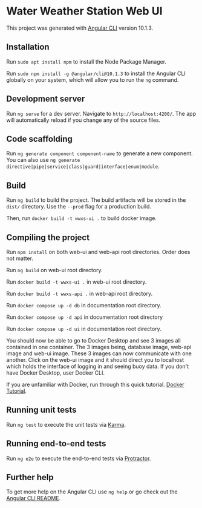 # Water Weather Station Web UI

This project was generated with [Angular CLI](https://github.com/angular/angular-cli) version 10.1.3.

## Installation

Run `sudo apt install npm` to install the Node Package Manager.

Run `sudo npm install -g @angular/cli@10.1.3` to install the Angular CLI globally on your system, which will allow you to run the `ng` command.

## Development server

Run `ng serve` for a dev server. Navigate to `http://localhost:4200/`. The app will automatically reload if you change any of the source files.

## Code scaffolding

Run `ng generate component component-name` to generate a new component. You can also use `ng generate directive|pipe|service|class|guard|interface|enum|module`.

## Build

Run `ng build` to build the project. The build artifacts will be stored in the `dist/` directory. Use the `--prod` flag for a production build.

Then, run `docker build -t wwxs-ui .` to build docker image.

## Compiling the project
Run `npm install` on both web-ui and web-api root directories. Order does not matter.

Run `ng build` on web-ui root directory.

Run `docker build -t wwxs-ui .` in web-ui root directory.

Run `docker build -t wwxs-api .` in web-api root directory.

Run `docker compose up -d db` in documentation root directory.

Run `docker compose up -d api` in documentation root directory

Run `docker compose up -d ui` in documentation root directory.

You should now be able to go to Docker Desktop and see 3 images all contained in one container. The 3 images being, database image, web-api image and web-ui image. These 3 images can now communicate with one another. Click on the web-ui image and it should direct you to localhost which holds the interface of logging in and seeing buoy data. If you don't have Docker Desktop, user Docker CLI.

If you are unfamiliar with Docker, run through this quick tutorial. [Docker Tutorial](https://docs.docker.com/get-started/).


## Running unit tests

Run `ng test` to execute the unit tests via [Karma](https://karma-runner.github.io).

## Running end-to-end tests

Run `ng e2e` to execute the end-to-end tests via [Protractor](http://www.protractortest.org/).

## Further help

To get more help on the Angular CLI use `ng help` or go check out the [Angular CLI README](https://github.com/angular/angular-cli/blob/master/README.md).
